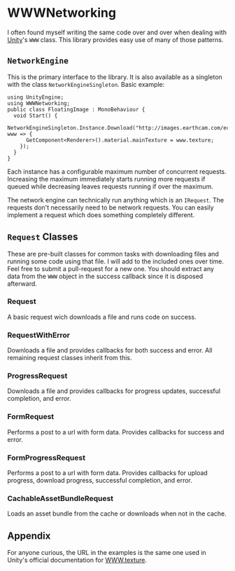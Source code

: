 # WWWNetworking

I often found myself writing the same code over and over when dealing with [Unity](http://unity3d.com/)'s `WWW` class. This library provides easy use of many of those patterns.

## `NetworkEngine`
This is the primary interface to the library. It is also available as a singleton with the class `NetworkEngineSingleton`. Basic example:

    using UnityEngine;
    using WWWNetworking;
    public class FloatingImage : MonoBehaviour {
      void Start() {
        NetworkEngineSingleton.Instance.Download("http://images.earthcam.com/ec_metros/ourcams/fridays.jpg", www => {
          GetComponent<Renderer>().material.mainTexture = www.texture;
        });
      }
    }
Each instance has a configurable maximum number of concurrent requests. Increasing the maximum immediately starts running more requests if queued while decreasing leaves requests running if over the maximum.

The network engine can technically run anything which is an `IRequest`. The requests don't necessarily need to be network requests. You can easily implement a request which does something completely different.

## `Request` Classes
These are pre-built classes for common tasks with downloading files and running some code using that file. I will add to the included ones over time. Feel free to submit a pull-request for a new one. You should extract any data from the `WWW` object in the success callback since it is disposed afterward.

### Request
A basic request wich downloads a file and runs code on success.

### RequestWithError
Downloads a file and provides callbacks for both success and error. All remaining request classes inherit from this.

### ProgressRequest
Downloads a file and provides callbacks for progress updates, successful completion, and error.

### FormRequest
Performs a post to a url with form data. Provides callbacks for success and error.

### FormProgressRequest
Performs a post to a url with form data. Provides callbacks for upload progress, download progress, successful completion, and error.

### CachableAssetBundleRequest
Loads an asset bundle from the cache or downloads when not in the cache.

## Appendix
For anyone curious, the URL in the examples is the same one used in Unity's official documentation for [WWW.texture](http://docs.unity3d.com/ScriptReference/WWW-texture.html).
